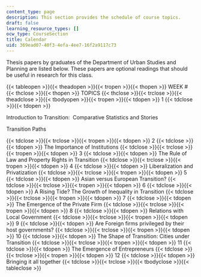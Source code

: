 ```yaml
---
content_type: page
description: This section provides the schedule of course topics.
draft: false
learning_resource_types: []
ocw_type: CourseSection
title: Calendar
uid: 369ead07-40f3-4efa-4ee7-16f2a9117c73
---
```

Thesis papers by graduates of the Department of Urban Studies and Planning are listed below. These papers are optional readings that should be useful in research for this class.

{{< tableopen >}}{{< theadopen >}}{{< tropen >}}{{< thopen >}}
WEEK #
{{< thclose >}}{{< thopen >}}
TOPICS
{{< thclose >}}{{< trclose >}}{{< theadclose >}}{{< tbodyopen >}}{{< tropen >}}{{< tdopen >}}
1
{{< tdclose >}}{{< tdopen >}}

Introduction to Transition:  Comparative Statistics and Stories

Transition Paths

{{< tdclose >}}{{< trclose >}}{{< tropen >}}{{< tdopen >}}
2
{{< tdclose >}}{{< tdopen >}}
The Importance of Institutions
{{< tdclose >}}{{< trclose >}}{{< tropen >}}{{< tdopen >}}
3
{{< tdclose >}}{{< tdopen >}}
The Rule of Law and Property Rights in Transition
{{< tdclose >}}{{< trclose >}}{{< tropen >}}{{< tdopen >}}
4
{{< tdclose >}}{{< tdopen >}}
Liberalization and Privatization
{{< tdclose >}}{{< trclose >}}{{< tropen >}}{{< tdopen >}}
5
{{< tdclose >}}{{< tdopen >}}
Asian versus European Transition?
{{< tdclose >}}{{< trclose >}}{{< tropen >}}{{< tdopen >}}
6
{{< tdclose >}}{{< tdopen >}}
A Rising Tide? The Growth of Inequality in Transition
{{< tdclose >}}{{< trclose >}}{{< tropen >}}{{< tdopen >}}
7
{{< tdclose >}}{{< tdopen >}}
The Emergence of the Private Firm
{{< tdclose >}}{{< trclose >}}{{< tropen >}}{{< tdopen >}}
8
{{< tdclose >}}{{< tdopen >}}
Relations with Local Government
{{< tdclose >}}{{< trclose >}}{{< tropen >}}{{< tdopen >}}
9
{{< tdclose >}}{{< tdopen >}}
Are Foreign firms privileged by their host governments?
{{< tdclose >}}{{< trclose >}}{{< tropen >}}{{< tdopen >}}
10
{{< tdclose >}}{{< tdopen >}}
The Shape of Transition: Cities under Transition
{{< tdclose >}}{{< trclose >}}{{< tropen >}}{{< tdopen >}}
11
{{< tdclose >}}{{< tdopen >}}
The Emergence of Entrepreneurs
{{< tdclose >}}{{< trclose >}}{{< tropen >}}{{< tdopen >}}
12
{{< tdclose >}}{{< tdopen >}}
Bringing it all together
{{< tdclose >}}{{< trclose >}}{{< tbodyclose >}}{{< tableclose >}}